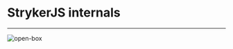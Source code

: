 <!-- .slide: class="is-module" -->
# StrykerJS internals

---

![open-box](/img/open-box.png)

<!-- .slide: class="is-module" -->
